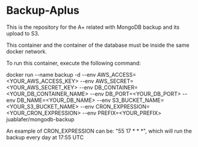 # Backup-Aplus

This is the repository for the A+ related with MongoDB backup and its upload to S3.

This container and the container of the database must be inside the same docker network.

To run this container, execute the following command:

docker run --name backup -d --env AWS_ACCESS=<YOUR_AWS_ACCESS_KEY> --env AWS_SECRET=<YOUR_AWS_SECRET_KEY> --env DB_CONTAINER=<YOUR_DB_CONTAINER_NAME> --env DB_PORT=<YOUR_DB_PORT> --env DB_NAME=<YOUR_DB_NAME> --env S3_BUCKET_NAME=<YOUR_S3_BUCKET_NAME> --env CRON_EXPRESSION=<YOUR_CRON_EXPRESSION> --env PREFIX=<YOUR_PREFIX> juablafer/mongodb-backup

An example of CRON_EXPRESSION can be: "55 17 * * *", which will run the backup every day at 17:55 UTC